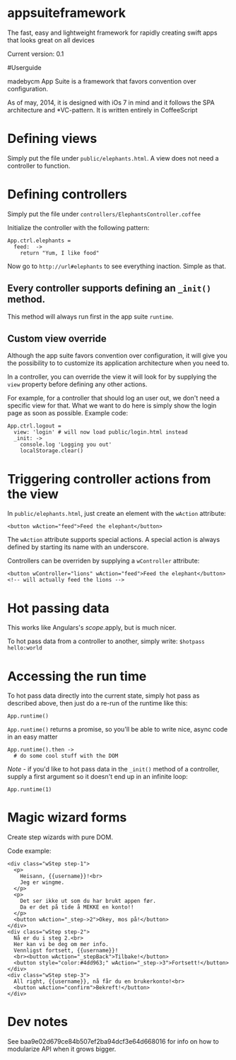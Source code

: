 appsuiteframework
=================

The fast, easy and lightweight framework for rapidly creating swift apps that looks great on all devices

Current version: 0.1

#Userguide

madebycm App Suite is a framework that favors convention over configuration.

As of may, 2014, it is designed with iOs 7 in mind and it follows the SPA architecture and *VC-pattern. It is written entirely in CoffeeScript

# Defining views

Simply put the file under ```public/elephants.html```. A view does not need a controller to function.

# Defining controllers

Simply put the file under ```controllers/ElephantsController.coffee```

Initialize the controller with the following pattern:

```
App.ctrl.elephants =
  feed:  ->
    return "Yum, I like food"
```

Now go to ```http://url#elephants``` to see everything inaction. Simple as that.

## Every controller supports defining an ```_init()``` method.

This method will always run first in the app suite ```runtime```.

## Custom view override

Although the app suite favors convention over configuration, it will give you the possibility to to customize its application architecture when you need to.

In a controller, you can override the view it will look for by supplying the ```view``` property before defining any other actions.

For example, for a controller that should log an user out, we don't need a specific view for that. What we want to do here is simply show the login page as soon as possible. Example code:

```
App.ctrl.logout =
  view: 'login' # will now load public/login.html instead
  _init: ->
    console.log 'Logging you out'
    localStorage.clear()
```



# Triggering controller actions from the view

In ```public/elephants.html```, just create an element with the ```wAction``` attribute:

```<button wAction="feed">Feed the elephant</button>```

The ```wAction``` attribute supports special actions. A special action is always defined by starting its name with an underscore.

Controllers can be overriden by supplying a ```wController``` attribute:

```<button wController="lions" wAction="feed">Feed the elephant</button> <!-- will actually feed the lions -->```

# Hot passing data
This works like Angulars's $scope.$apply, but is much nicer.

To hot pass data from a controller to another, simply write:
```$hotpass hello:world```

# Accessing the run time
To hot pass data directly into the current state, simply hot pass as described above, then just do a re-run of the runtime like this:

```App.runtime()```

```App.runtime()``` returns a promise, so you'll be able to write nice, async code in an easy matter

```
App.runtime().then ->
  # do some cool stuff with the DOM
```
*Note* - if you'd like to hot pass data in the ```_init()``` method of a controller, supply a first argument so it doesn't end up in an infinite loop:

```App.runtime(1)```

# Magic wizard forms

Create step wizards with pure DOM.

Code example:

```
<div class="wStep step-1">
  <p>
    Heisann, {{username}}!<br>
    Jeg er wingme.
  </p>
  <p>
    Det ser ikke ut som du har brukt appen før.
    Da er det på tide å MEKKE en konto!!
  </p>
  <button wAction="_step->2">Okey, mos på!</button>
</div>
<div class="wStep step-2">
  Nå er du i steg 2.<br>
  Her kan vi be deg om mer info. 
  Vennligst fortsett, {{username}}!
  <br><button wAction="_stepBack">Tilbake!</button>
  <button style="color:#4dd963;" wAction="_step->3">Fortsett!</button>
</div>
<div class="wStep step-3">
  All right, {{username}}, nå får du en brukerkonto!<br>  
  <button wAction="confirm">Bekreft!</button>
</div>
```

# Dev notes

See baa9e02d679ce84b507ef2ba94dcf3e64d668016 for info on how to modularize API when it grows bigger.